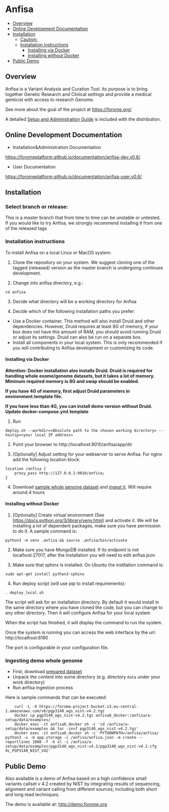 # Anfisa

<!-- toc -->

- [Overview](#overview)
- [Online Development Documentation](#online-development-documentation)
- [Installation](#installation)
    + [Caution:](#caution)
  * [Installation instructions](#installation-instructions)
    + [Installing via Docker](#installing-via-docker)
    + [Installing without Docker](#installing-without-docker)
- [Public Demo](#public-demo)

<!-- tocstop -->

## Overview

Anfisa is a Variant Analysis and Curation Tool. Its purpose is to 
bring together Genetic Research and Clinical settings and provide a 
medical genticist with access to research Genome.

See more about the goal of the project at https://forome.org/  

A detailed [Setup and Administration Guide](https://github.com/ForomePlatform/anfisa/blob/master/Anfisa%20v.0.5%20Setup%20%26%20Administration%20Reference.pdf) is included with the distribution. 

## Online Development Documentation

- Installation&Administration Documentation

https://foromeplatform.github.io/documentation/anfisa-dev.v0.6/

- User Documentation

https://foromeplatform.github.io/documentation/anfisa-user.v0.6/

##  Installation

### Select branch or release:
This is a master branch that from time to time can be unstable or untested.
If you would like to try Anfisa, we strongly recommend installing it from one 
of the released tags 


### Installation instructions

To install Anfisa on a local Linux or MacOS system:

1. Clone the repository on your system. We suggest cloning one of 
the tagged (released) version as the master branch is undergoing 
continues development.

2. Change into anfisa directory, e.g.:

`cd anfisa`

3. Decide what directory will be a working directory for Anfisa

4. Decide which of the following installation paths you prefer:
- Use a Docker container. This method will also install Druid and 
other dependencies. However, Druid requires at least 8G of memory, 
if your box does not have this amount of RAM, you should avoid running 
Druid or adjust its settings. Druid can also be run on a separate box. 
- Install all components in your local system. This is only recommended 
if you will contributing to Anfisa development or customizing its code. 

#### Installing via Docker

**Attention: Docker installation also installs Druid. Druid is required for
handling whole exome/genome datasets, but it takes a lot of memory. 
Minimum required memory is 8G and swap should be enabled.** 

**If you have 4G of memory, first adjust Druid parameters in environment.template file.**

**If you have less than 4G, you can install demo version without Druid. 
Update docker-compose.yml.template**

1. Run 

`deploy.sh --workdir=<Absolute path to the chosen working directory> --hostip=<your local IP address>`

2. Point your browser to http://localhost:9010/anfisa/app/dir 

3. [Optionally] Adjust setting for your webserver to serve Anfisa. 
For nginx add the following location block:

``` 
location /anfisa {
	proxy_pass http://127.0.0.1:9010/anfisa;
}
```

4. Download [sample whole genome dataset](https://forome-project-bucket.s3.eu-central-1.amazonaws.com/v6/pgp3140_wgs_nist-v4.2.tgz) 
and [ingest it](#ingesting-demo-whole-genome). Will require around 4 hours

#### Installing without Docker

1. [Optionally] Create virtual environment (See https://docs.python.org/3/library/venv.html) 
and activate it. We will be installing a lot of dependent packages, 
make sure you have permission to do it. A sample command is:

`python3 -m venv .anfisa && source .anfisa/bin/activate`

2. Make sure you have MongoDB installed. If its endpoint 
is not localhost:27017, after the installation you will need to edit anfisa.json

3. Make sure that sphinx is installed. On Ubuntu the instllation command is:

`sudo apt-get install python3-sphinx`

4. Run deploy script (will use pip to install requirements):

`. deploy_local.sh`

The script will ask for an installation directory. 
By default it would install in the same directory 
where you have cloned the code, but you can 
change to any other directory. 
Then it will configure Anfisa for your local system

When the script has finished, it will display 
the command to run the system. 

Once the system is running you can access 
the web interface by the url: http://localhost:8190 

The port is configurable in your configuration file.
                                                            

###  Ingesting demo whole genome
* First, download 
  [prepared dataset](https://forome-project-bucket.s3.eu-central-1.amazonaws.com/v6/pgp3140_wgs_nist-v4.2.tgz)
* Unpack the content into some directory (e.g. directory `data` 
  under your work directory)
* Run anfisa ingestion process
                                     
Here is sample commands that can be executed:

        curl -L -O https://forome-project-bucket.s3.eu-central-1.amazonaws.com/v6/pgp3140_wgs_nist-v4.2.tgz
        docker cp pgp3140_wgs_nist-v4.2.tgz anfisa6_docker:/anfisa/a-setup/data/examples/
        docker exec -it anfisa6_docker sh -c 'cd /anfisa/a-setup/data/examples && tar -zxvf pgp3140_wgs_nist-v4.2.tgz'
        docker exec -it anfisa6_docker sh -c 'PYTHONPATH=/anfisa/anfisa/ python3 -u -m app.storage -c /anfisa/anfisa.json -m create --reportlines 1000 -f -k xl -i /anfisa/a-setup/data/examples/pgp3140_wgs_nist-v4.2/pgp3140_wgs_nist-v4.2.cfg XL_PGP3140_NIST_V42'

## Public Demo 

Also available is a demo of Anfisa based on a high 
confidence small variants callset v 4.2 created by NIST 
by integrating results of sequencing, alignment and 
variant calling from different sources; including 
both short and long read techniques.  


The demo is available at: http://demo.forome.org
